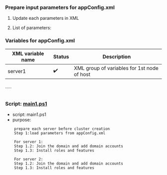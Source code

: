 
### Prepare input parameters for appConfig.xml 

1. Update each parameters in XML

2. List of parameters:


### Variables for appConfig.xml

| XML variable name  | Status                     | Description                                                                                                                                                                                                          |
|------------------------------------------------------------------------------------------------------------------|----------------------------|----------------------------------------------------------------------------------------------------------------------------------------------------------------------------------------------------------------------|
| server1                     | :heavy_check_mark:         | XML group of variables for 1st node of host                                     |
.....


```hcl

```



### Script: [main1.ps1](https://github.com/philipcaffeine/stackhciauto/blob/main/deployment/_main1.ps1)

- script: main1.ps1
- purpose: 

```hcl
    prepare each server before cluster creation 
    Step 1:load parameters from appConfig.xml

    For server 1:
    Step 1.2: Join the domain and add domain accounts
    Step 1.3: Install roles and features

    For server 2:
    Step 1.2: Join the domain and add domain accounts
    Step 1.3: Install roles and features
```
